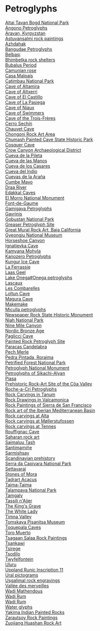 # Petroglyphs
[Altai Tavan Bogd National Park](https://en.wikipedia.org/wiki/Altai_Tavan_Bogd_National_Park)<br>
[Angono Petroglyphs](https://en.wikipedia.org/wiki/Angono_Petroglyphs)<br>
[Aravan, Kyrgyzstan](https://en.wikipedia.org/wiki/Aravan,_Kyrgyzstan)<br>
[Astuvansalmi rock paintings](https://en.wikipedia.org/wiki/Astuvansalmi_rock_paintings)<br>
[Azhdahak](https://en.wikipedia.org/wiki/Azhdahak)<br>
[Bangudae Petroglyphs](https://en.wikipedia.org/wiki/Bangudae_Petroglyphs)<br>
[Belbaşı](https://en.wikipedia.org/wiki/Belba%C5%9F%C4%B1)<br>
[Bhimbetka rock shelters](https://en.wikipedia.org/wiki/Bhimbetka_rock_shelters)<br>
[Bubalus Period](https://en.wikipedia.org/wiki/Bubalus_Period)<br>
[Camunian rose](https://en.wikipedia.org/wiki/Camunian_rose)<br>
[Casa Malpaís](https://en.wikipedia.org/wiki/Casa_Malpa%C3%ADs)<br>
[Catimbau National Park](https://en.wikipedia.org/wiki/Catimbau_National_Park)<br>
[Cave of Altamira](https://en.wikipedia.org/wiki/Cave_of_Altamira)<br>
[Cave of Altxerri](https://en.wikipedia.org/wiki/Cave_of_Altxerri)<br>
[Cave of El Castillo](https://en.wikipedia.org/wiki/Cave_of_El_Castillo)<br>
[Cave of La Pasiega](https://en.wikipedia.org/wiki/Cave_of_La_Pasiega)<br>
[Cave of Niaux](https://en.wikipedia.org/wiki/Cave_of_Niaux)<br>
[Cave of Swimmers](https://en.wikipedia.org/wiki/Cave_of_Swimmers)<br>
[Cave of the Trois-Frères](https://en.wikipedia.org/wiki/Cave_of_the_Trois-Fr%C3%A8res)<br>
[Cerro Sechín](https://en.wikipedia.org/wiki/Cerro_Sech%C3%ADn)<br>
[Chauvet Cave](https://en.wikipedia.org/wiki/Chauvet_Cave)<br>
[Chongoni Rock Art Area](https://en.wikipedia.org/wiki/Chongoni_Rock_Art_Area)<br>
[Chumash Painted Cave State Historic Park](https://en.wikipedia.org/wiki/Chumash_Painted_Cave_State_Historic_Park)<br>
[Cosquer Cave](https://en.wikipedia.org/wiki/Cosquer_Cave)<br>
[Crow Canyon Archaeological District](https://en.wikipedia.org/wiki/Crow_Canyon_Archaeological_District)<br>
[Cueva de la Pileta](https://en.wikipedia.org/wiki/Cueva_de_la_Pileta)<br>
[Cueva de las Manos](https://en.wikipedia.org/wiki/Cueva_de_las_Manos)<br>
[Cueva de los Casares](https://en.wikipedia.org/wiki/Cueva_de_los_Casares)<br>
[Cueva del Indio](https://en.wikipedia.org/wiki/Cueva_del_Indio)<br>
[Cuevas de la Araña](https://en.wikipedia.org/wiki/Cuevas_de_la_Ara%C3%B1a)<br>
[Cumbe Mayo](https://en.wikipedia.org/wiki/Cumbe_Mayo)<br>
[Draa River](https://en.wikipedia.org/wiki/Draa_River)<br>
[Edakkal Caves](https://en.wikipedia.org/wiki/Edakkal_Caves)<br>
[El Morro National Monument](https://en.wikipedia.org/wiki/El_Morro_National_Monument)<br>
[Font-de-Gaume](https://en.wikipedia.org/wiki/Font-de-Gaume)<br>
[Gamigaya Petroglyphs](https://en.wikipedia.org/wiki/Gamigaya_Petroglyphs)<br>
[Gavrinis](https://en.wikipedia.org/wiki/Gavrinis)<br>
[Gobustan National Park](https://en.wikipedia.org/wiki/Gobustan_National_Park)<br>
[Greaser Petroglyph Site](https://en.wikipedia.org/wiki/Greaser_Petroglyph_Site)<br>
[Great Mural Rock Art, Baja California](https://en.wikipedia.org/wiki/Great_Mural_Rock_Art,_Baja_California)<br>
[Gyeongju National Museum](https://en.wikipedia.org/wiki/Gyeongju_National_Museum)<br>
[Horseshoe Canyon](https://en.wikipedia.org/wiki/Horseshoe_Canyon_(Utah))<br>
[Ignatievka Cave](https://en.wikipedia.org/wiki/Ignatievka_Cave)<br>
[Kamyana Mohyla](https://en.wikipedia.org/wiki/Kamyana_Mohyla)<br>
[Kanozero Petroglyphs](https://en.wikipedia.org/wiki/Kanozero_Petroglyphs)<br>
[Kungur Ice Cave](https://en.wikipedia.org/wiki/Kungur_Ice_Cave)<br>
[La Ferrassie](https://en.wikipedia.org/wiki/La_Ferrassie)<br>
[Laas Geel](https://en.wikipedia.org/wiki/Laas_Geel)<br>
[Lake Onega#Onega petroglyphs](https://en.wikipedia.org/wiki/Lake_Onega#Onega_petroglyphs)<br>
[Lascaux](https://en.wikipedia.org/wiki/Lascaux)<br>
[Les Combarelles](https://en.wikipedia.org/wiki/Les_Combarelles)<br>
[Loltun Cave](https://en.wikipedia.org/wiki/Loltun_Cave)<br>
[Magura Cave](https://en.wikipedia.org/wiki/Magura_Cave)<br>
[Makemake](https://en.wikipedia.org/wiki/Makemake_(deity))<br>
[Miculla petroglyphs](https://en.wikipedia.org/wiki/Miculla_petroglyphs)<br>
[Newspaper Rock State Historic Monument](https://en.wikipedia.org/wiki/Newspaper_Rock_State_Historic_Monument)<br>
[Niah National Park](https://en.wikipedia.org/wiki/Niah_National_Park)<br>
[Nine Mile Canyon](https://en.wikipedia.org/wiki/Nine_Mile_Canyon)<br>
[Nordic Bronze Age](https://en.wikipedia.org/wiki/Nordic_Bronze_Age)<br>
[Paglicci Cave](https://en.wikipedia.org/wiki/Paglicci_Cave)<br>
[Painted Rock Petroglyph Site](https://en.wikipedia.org/wiki/Painted_Rock_Petroglyph_Site)<br>
[Paracas Candelabra](https://en.wikipedia.org/wiki/Paracas_Candelabra)<br>
[Pech Merle](https://en.wikipedia.org/wiki/Pech_Merle)<br>
[Pedra Pintada, Roraima](https://en.wikipedia.org/wiki/Pedra_Pintada,_Roraima)<br>
[Petrified Forest National Park](https://en.wikipedia.org/wiki/Petrified_Forest_National_Park)<br>
[Petroglyph National Monument](https://en.wikipedia.org/wiki/Petroglyph_National_Monument)<br>
[Petroglyphs of Sikachi-Alyan](https://en.wikipedia.org/wiki/Petroglyphs_of_Sikachi-Alyan)<br>
[Piasa](https://en.wikipedia.org/wiki/Piasa)<br>
[Prehistoric Rock-Art Site of the Côa Valley](https://en.wikipedia.org/wiki/Prehistoric_Rock-Art_Site_of_the_C%C3%B4a_Valley)<br>
[Roche-a-Cri Petroglyphs](https://en.wikipedia.org/wiki/Roche-a-Cri_Petroglyphs)<br>
[Rock Carvings in Tanum](https://en.wikipedia.org/wiki/Rock_Carvings_in_Tanum)<br>
[Rock Drawings in Valcamonica](https://en.wikipedia.org/wiki/Rock_Drawings_in_Valcamonica)<br>
[Rock Paintings of Sierra de San Francisco](https://en.wikipedia.org/wiki/Rock_Paintings_of_Sierra_de_San_Francisco)<br>
[Rock art of the Iberian Mediterranean Basin](https://en.wikipedia.org/wiki/Rock_art_of_the_Iberian_Mediterranean_Basin)<br>
[Rock carvings at Alta](https://en.wikipedia.org/wiki/Rock_carvings_at_Alta)<br>
[Rock carvings at Møllerstufossen](https://en.wikipedia.org/wiki/Rock_carvings_at_M%C3%B8llerstufossen)<br>
[Rock carvings at Tennes](https://en.wikipedia.org/wiki/Rock_carvings_at_Tennes)<br>
[Rouffignac Cave](https://en.wikipedia.org/wiki/Rouffignac_Cave)<br>
[Saharan rock art](https://en.wikipedia.org/wiki/Saharan_rock_art)<br>
[Saimaluu Tash](https://en.wikipedia.org/wiki/Saimaluu_Tash)<br>
[Santimamiñe](https://en.wikipedia.org/wiki/Santimami%C3%B1e)<br>
[Sarmishsay](https://en.wikipedia.org/wiki/Sarmishsay)<br>
[Scandinavian prehistory](https://en.wikipedia.org/wiki/Scandinavian_prehistory)<br>
[Serra da Capivara National Park](https://en.wikipedia.org/wiki/Serra_da_Capivara_National_Park)<br>
[Settavarai](https://en.wikipedia.org/wiki/Settavarai)<br>
[Stones of Mora](https://en.wikipedia.org/wiki/Stones_of_Mora)<br>
[Tadrart Acacus](https://en.wikipedia.org/wiki/Tadrart_Acacus)<br>
[Taima-Taima](https://en.wikipedia.org/wiki/Taima-Taima)<br>
[Talampaya National Park](https://en.wikipedia.org/wiki/Talampaya_National_Park)<br>
[Tamgaly](https://en.wikipedia.org/wiki/Tamgaly)<br>
[Tassili n'Ajjer](https://en.wikipedia.org/wiki/Tassili_n%27Ajjer)<br>
[The King's Grave](https://en.wikipedia.org/wiki/The_King%27s_Grave)<br>
[The White Lady](https://en.wikipedia.org/wiki/The_White_Lady)<br>
[Timna Valley](https://en.wikipedia.org/wiki/Timna_Valley)<br>
[Tomskaya Pisanitsa Museum](https://en.wikipedia.org/wiki/Tomskaya_Pisanitsa_Museum)<br>
[Toquepala Caves](https://en.wikipedia.org/wiki/Toquepala_Caves)<br>
[Toro Muerto](https://en.wikipedia.org/wiki/Toro_Muerto)<br>
[Tsagaan Salaa Rock Paintings](https://en.wikipedia.org/wiki/Tsagaan_Salaa_Rock_Paintings)<br>
[Tsankawi](https://en.wikipedia.org/wiki/Tsankawi)<br>
[Tsirege](https://en.wikipedia.org/wiki/Tsirege)<br>
[Tsodilo](https://en.wikipedia.org/wiki/Tsodilo)<br>
[Twyfelfontein](https://en.wikipedia.org/wiki/Twyfelfontein)<br>
[Uluru](https://en.wikipedia.org/wiki/Uluru)<br>
[Uppland Runic Inscription 11](https://en.wikipedia.org/wiki/Uppland_Runic_Inscription_11)<br>
[Ural pictograms](https://en.wikipedia.org/wiki/Ural_pictograms)<br>
[Usgalimal rock engravings](https://en.wikipedia.org/wiki/Usgalimal_rock_engravings)<br>
[Vallée des merveilles](https://en.wikipedia.org/wiki/Vall%C3%A9e_des_merveilles)<br>
[Wadi Mathendous](https://en.wikipedia.org/wiki/Wadi_Mathendous)<br>
[Wadi Rum](https://en.wikipedia.org/wiki/Wadi_Rum)<br>
[Wadi Rum](https://en.wikipedia.org/wiki/Wadi_Rum)<br>
[Water glyphs](https://en.wikipedia.org/wiki/Water_glyphs)<br>
[Yakima Indian Painted Rocks](https://en.wikipedia.org/wiki/Yakima_Indian_Painted_Rocks)<br>
[Zarautsoy Rock Paintings](https://en.wikipedia.org/wiki/Zarautsoy_Rock_Paintings)<br>
[Zuojiang Huashan Rock Art](https://en.wikipedia.org/wiki/Zuojiang_Huashan_Rock_Art)<br>
